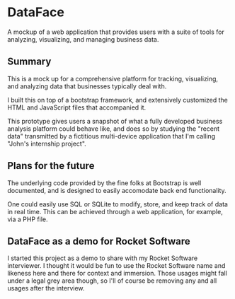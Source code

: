 # DataFace
A mockup of a web application that provides users with a suite of tools for analyzing, visualizing, and managing business data.

## Summary
This is a mock up for a comprehensive platform for tracking, visualizing, and analyzing data that businesses typically deal with.

I built this on top of a bootstrap framework, and extensively customized
the HTML and JavaScript files that accompanied it.

This prototype gives users a snapshot of what a fully developed business analysis platform could behave like, and does so by studying the "recent data" transmitted by a fictitious multi-device application that I'm calling "John's internship project".

## Plans for the future
The underlying code provided by the fine folks at Bootstrap is well documented, and is designed to easily accomodate back end functionality.

One could easily use SQL or SQLite to modify, store, and keep track of data in real time.  This can be achieved through a web application, for example, via a PHP file.

## DataFace as a demo for Rocket Software
I started this project as a demo to share with my Rocket Software interviewer.  I thought it would be fun to use the Rocket Software name and likeness here and there for context and immersion.  Those usages might fall under a legal grey area though, so I'll of course be removing any and all usages after the interview.
